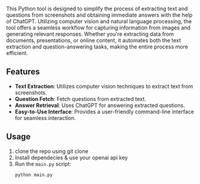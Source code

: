 This Python tool is designed to simplify the process of extracting text and questions from screenshots and obtaining immediate answers with the help of ChatGPT. Utilizing computer vision and natural language processing, the tool offers a seamless workflow for capturing information from images and generating relevant responses. Whether you're extracting data from documents, presentations, or online content, it automates both the text extraction and question-answering tasks, making the entire process more efficient.

## Features

- **Text Extraction**: Utilizes computer vision techniques to extract text from screenshots.
- **Question Fetch**: Fetch questions from extracted text.
- **Answer Retrieval**: Uses ChatGPT for answering extracted questions.
- **Easy-to-Use Interface**: Provides a user-friendly command-line interface for seamless interaction.

## Usage
1. clone the repo using git clone
2. Install dependecies & use your openai api key
3. Run the `main.py` script:
   ```bash
   python main.py
   ```



